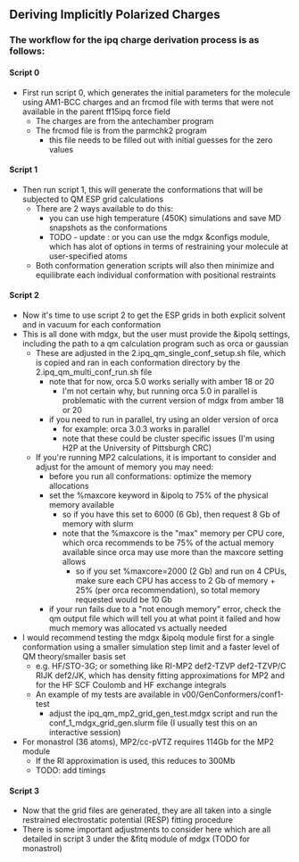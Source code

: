 ## Deriving Implicitly Polarized Charges

### The workflow for the ipq charge derivation process is as follows:

#### Script 0
* First run script 0, which generates the initial parameters for the molecule using AM1-BCC charges and an frcmod file with terms that were not available in the parent ff15ipq force field
    * The charges are from the antechamber program
    * The frcmod file is from the parmchk2 program
        * this file needs to be filled out with initial guesses for the zero values

#### Script 1
* Then run script 1, this will generate the conformations that will be subjected to QM ESP grid calculations
    * There are 2 ways available to do this:
        * you can use high temperature (450K) simulations and save MD snapshots as the conformations
        * TODO - update : or you can use the mdgx &configs module, which has alot of options in terms of restraining your molecule at user-specified atoms
    * Both conformation generation scripts will also then minimize and equilibrate each individual conformation with positional restraints

#### Script 2 
* Now it's time to use script 2 to get the ESP grids in both explicit solvent and in vacuum for each conformation
* This is all done with mdgx, but the user must provide the &ipolq settings, including the path to a qm calculation program such as orca or gaussian
    * These are adjusted in the 2.ipq_qm_single_conf_setup.sh file, which is copied and ran in each conformation directory by the 2.ipq_qm_multi_conf_run.sh file
        * note that for now, orca 5.0 works serially with amber 18 or 20
            * I'm not certain why, but running orca 5.0 in parallel is problematic with the current version of mdgx from amber 18 or 20
        * if you need to run in parallel, try using an older version of orca
            * for example: orca 3.0.3 works in parallel
            * note that these could be cluster specific issues (I'm using H2P at the University of Pittsburgh CRC)
    * If you're running MP2 calculations, it is important to consider and adjust for the amount of memory you may need:
        * before you run all conformations: optimize the memory allocations
        * set the %maxcore keyword in &ipolq to 75% of the physical memory available
            * so if you have this set to 6000 (6 Gb), then request 8 Gb of memory with slurm
            * note that the %maxcore is the "max" memory per CPU core, which orca recommends to be 75% of the actual memory available since orca may use more than the maxcore setting allows
                * so if you set %maxcore=2000 (2 Gb) and run on 4 CPUs, make sure each CPU has access to 2 Gb of memory + 25% (per orca recommendation), so total memory requested would be 10 Gb
        * if your run fails due to a "not enough memory" error, check the qm output file which will tell you at what point it failed and how much memory was allocated vs actually needed
* I would recommend testing the mdgx &ipolq module first for a single conformation using a smaller simulation step limit and a faster level of QM theory/smaller basis set
    * e.g. HF/STO-3G; or something like RI-MP2 def2-TZVP def2-TZVP/C RIJK def2/JK, which has density fitting approximations for MP2 and for the HF SCF Coulomb and HF exchange integrals
    * An example of my tests are available in v00/GenConformers/conf1-test
        * adjust the ipq_qm_mp2_grid_gen_test.mdgx script and run the conf_1_mdgx_grid_gen.slurm file (I usually test this on an interactive session)
* For monastrol (36 atoms), MP2/cc-pVTZ requires 114Gb for the MP2 module
    * If the RI approximation is used, this reduces to 300Mb
    * TODO: add timings

#### Script 3
* Now that the grid files are generated, they are all taken into a single restrained electrostatic potential (RESP) fitting procedure
* There is some important adjustments to consider here which are all detailed in script 3 under the &fitq module of mdgx (TODO for monastrol)
